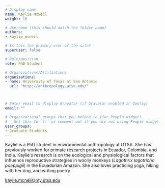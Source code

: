 ```yaml
---
# Display name
name: Kaylie McNeil
weight: 10

# Username (this should match the folder name)
authors:
- kaylie_mcneil

# Is this the primary user of the site?
superuser: false

# Role/position
role: PhD Student

# Organizations/Affiliations
organizations:
- name: University of Texas at San Antonio
  url: "http://anthropology.utsa.edu/"



# Enter email to display Gravatar (if Gravatar enabled in Config)
email: ""

# Organizational groups that you belong to (for People widget)
#   Set this to `[]` or comment out if you are not using People widget.
user_groups:
- Graduate Students
---
```


Kaylie is a PhD student in environmental anthropology at UTSA. She has previously worked for primate research projects in Ecuador, Colombia, and India. Kaylie's research is on the ecological and physiological factors that influence reproductive strategies in woolly monkeys (_Lagothrix lagotricha poeppigii_) in the Ecuadorian Amazon.  She also loves practicing yoga, hiking with her dog, and writing poetry.

[kaylie.mcneil@my.utsa.edu](mailto:kaylie.mcneil@my.utsa.edu)
